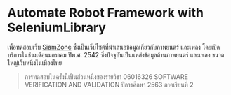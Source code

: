 # Automate Robot Framework with SeleniumLibrary
เพื่อทดสอบเว็บ [SiamZone](https://www.siamzone.com/) ซึ่งเป็นเว็บไซต์ที่นำเสนอข้อมูลเกี่ยวกับภาพยนตร์ และเพลง โดยเปิดบริการในช่วงเดือนมกราคม ปีพ.ศ. 2542 ซึ่งปัจจุบันเป็นแหล่งข้อมูลด้านภาพยนตร์ และเพลง ขนาดใหญ่เว็บหนึ่งในเมืองไทย
> การทดสอบในครั้งนี้เป็นส่วนหนึ่งของรายวิชา 06016326 SOFTWARE VERIFICATION AND VALIDATION ปีการศึกษา 2563 ภาคเรียนที่ 2
